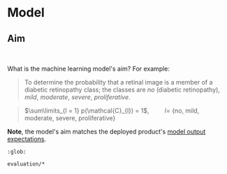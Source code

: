 <br>

# Model


## Aim

<br>

What is the machine learning model's aim?  For example:

> To determine the probability that a retinal image is a member of a diabetic retinopathy class; the classes are _no_
> (diabetic retinopathy), _mild_, _moderate_, _severe_, _proliferative_.

> $\sum\limits_{l = 1} p(\mathcal{C}_{l}) = 1$,  $\qquad l =$ {no, mild, moderate, severe, proliferative}

**Note**, the model's aim matches the deployed product's <a href="../project/project.html#deployment-goal">model output
expectations</a>.


```{toctree}
:glob:

evaluation/*
```


<br>
<br>

<br>
<br>

<br>
<br>

<br>
<br>
